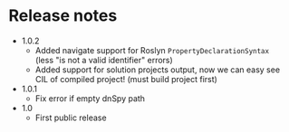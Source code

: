 # Release notes

- 1.0.2
    + Added navigate support for Roslyn `PropertyDeclarationSyntax`  
        (less "is not a valid identifier" errors)
    + Added support for solution projects output, now we can easy see CIL of compiled project! 
        (must build project first)
- 1.0.1
    * Fix error if empty dnSpy path
- 1.0
    + First public release